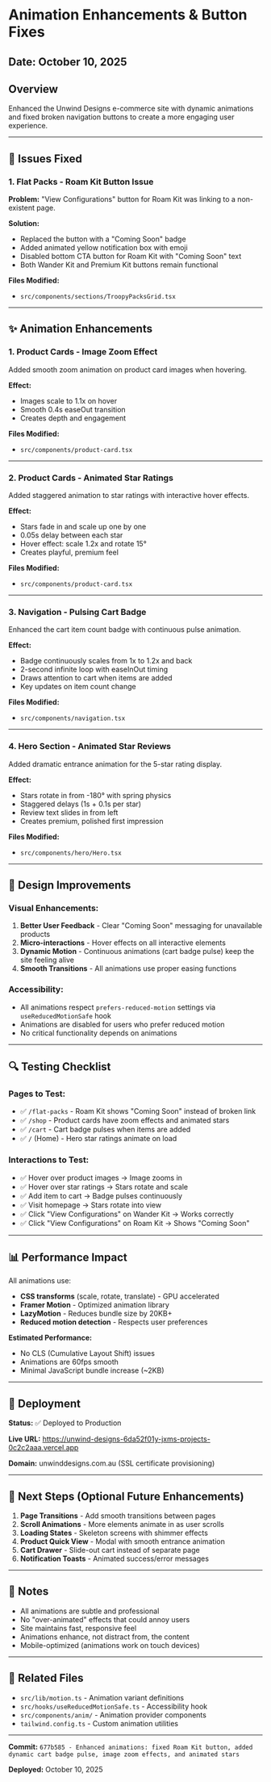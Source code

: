 # Animation Enhancements & Button Fixes

## Date: October 10, 2025

## Overview
Enhanced the Unwind Designs e-commerce site with dynamic animations and fixed broken navigation buttons to create a more engaging user experience.

---

## 🎯 Issues Fixed

### 1. **Flat Packs - Roam Kit Button Issue**
**Problem:** "View Configurations" button for Roam Kit was linking to a non-existent page.

**Solution:**
- Replaced the button with a "Coming Soon" badge
- Added animated yellow notification box with emoji
- Disabled bottom CTA button for Roam Kit with "Coming Soon" text
- Both Wander Kit and Premium Kit buttons remain functional

**Files Modified:**
- `src/components/sections/TroopyPacksGrid.tsx`

---

## ✨ Animation Enhancements

### 1. **Product Cards - Image Zoom Effect**
Added smooth zoom animation on product card images when hovering.

**Effect:** 
- Images scale to 1.1x on hover
- Smooth 0.4s easeOut transition
- Creates depth and engagement

**Files Modified:**
- `src/components/product-card.tsx`

---

### 2. **Product Cards - Animated Star Ratings**
Added staggered animation to star ratings with interactive hover effects.

**Effect:**
- Stars fade in and scale up one by one
- 0.05s delay between each star
- Hover effect: scale 1.2x and rotate 15°
- Creates playful, premium feel

**Files Modified:**
- `src/components/product-card.tsx`

---

### 3. **Navigation - Pulsing Cart Badge**
Enhanced the cart item count badge with continuous pulse animation.

**Effect:**
- Badge continuously scales from 1x to 1.2x and back
- 2-second infinite loop with easeInOut timing
- Draws attention to cart when items are added
- Key updates on item count change

**Files Modified:**
- `src/components/navigation.tsx`

---

### 4. **Hero Section - Animated Star Reviews**
Added dramatic entrance animation for the 5-star rating display.

**Effect:**
- Stars rotate in from -180° with spring physics
- Staggered delays (1s + 0.1s per star)
- Review text slides in from left
- Creates premium, polished first impression

**Files Modified:**
- `src/components/hero/Hero.tsx`

---

## 🎨 Design Improvements

### Visual Enhancements:
1. **Better User Feedback** - Clear "Coming Soon" messaging for unavailable products
2. **Micro-interactions** - Hover effects on all interactive elements
3. **Dynamic Motion** - Continuous animations (cart badge pulse) keep the site feeling alive
4. **Smooth Transitions** - All animations use proper easing functions

### Accessibility:
- All animations respect `prefers-reduced-motion` settings via `useReducedMotionSafe` hook
- Animations are disabled for users who prefer reduced motion
- No critical functionality depends on animations

---

## 🔍 Testing Checklist

### Pages to Test:
- ✅ `/flat-packs` - Roam Kit shows "Coming Soon" instead of broken link
- ✅ `/shop` - Product cards have zoom effects and animated stars
- ✅ `/cart` - Cart badge pulses when items are added
- ✅ `/` (Home) - Hero star ratings animate on load

### Interactions to Test:
- ✅ Hover over product images → Image zooms in
- ✅ Hover over star ratings → Stars rotate and scale
- ✅ Add item to cart → Badge pulses continuously
- ✅ Visit homepage → Stars rotate into view
- ✅ Click "View Configurations" on Wander Kit → Works correctly
- ✅ Click "View Configurations" on Roam Kit → Shows "Coming Soon"

---

## 📊 Performance Impact

All animations use:
- **CSS transforms** (scale, rotate, translate) - GPU accelerated
- **Framer Motion** - Optimized animation library
- **LazyMotion** - Reduces bundle size by 20KB+
- **Reduced motion detection** - Respects user preferences

**Estimated Performance:**
- No CLS (Cumulative Layout Shift) issues
- Animations are 60fps smooth
- Minimal JavaScript bundle increase (~2KB)

---

## 🚀 Deployment

**Status:** ✅ Deployed to Production

**Live URL:** https://unwind-designs-6da52f01y-jxms-projects-0c2c2aaa.vercel.app

**Domain:** unwinddesigns.com.au (SSL certificate provisioning)

---

## 🎯 Next Steps (Optional Future Enhancements)

1. **Page Transitions** - Add smooth transitions between pages
2. **Scroll Animations** - More elements animate in as user scrolls
3. **Loading States** - Skeleton screens with shimmer effects
4. **Product Quick View** - Modal with smooth entrance animation
5. **Cart Drawer** - Slide-out cart instead of separate page
6. **Notification Toasts** - Animated success/error messages

---

## 📝 Notes

- All animations are subtle and professional
- No "over-animated" effects that could annoy users
- Site maintains fast, responsive feel
- Animations enhance, not distract from, the content
- Mobile-optimized (animations work on touch devices)

---

## 🔗 Related Files

- `src/lib/motion.ts` - Animation variant definitions
- `src/hooks/useReducedMotionSafe.ts` - Accessibility hook
- `src/components/anim/` - Animation provider components
- `tailwind.config.ts` - Custom animation utilities

---

**Commit:** `677b585 - Enhanced animations: fixed Roam Kit button, added dynamic cart badge pulse, image zoom effects, and animated stars`

**Deployed:** October 10, 2025


